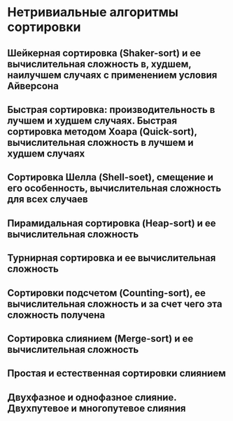 # Нетривиальные алгоритмы сортировки

## Шейкерная сортировка (Shaker-sort) и ее вычислительная сложность в, худшем, наилучшем случаях с применением условия Айверсона

## Быстрая сортировка: производительность в лучшем и худшем случаях. Быстрая сортировка методом Хоара (Quick-sort), вычислительная сложность в лучшем и худшем случаях

## Сортировка Шелла (Shell-soet), смещение и его особенность, вычислительная сложность для всех случаев

## Пирамидальная сортировка (Heap-sort) и ее вычислительная сложность

## Турнирная сортировка и ее вычислительная сложность

## Сортировки подсчетом (Counting-sort), ее вычислительная сложность и за счет чего эта сложность получена

## Сортировка слиянием (Merge-sort) и ее вычислительная сложность

## Простая и естественная сортировки слиянием

## Двухфазное и однофазное слияние. Двухпутевое и многопутевое слияния